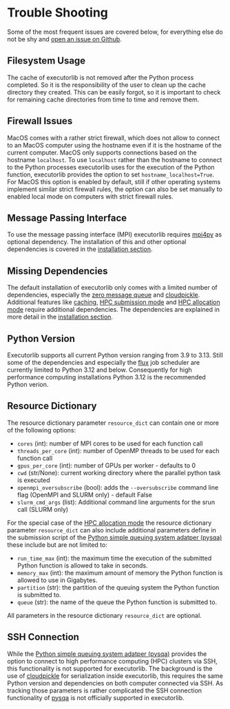 # Trouble Shooting
Some of the most frequent issues are covered below, for everything else do not be shy and [open an issue on Github](https://github.com/pyiron/executorlib/issues).

## Filesystem Usage
The cache of executorlib is not removed after the Python process completed. So it is the responsibility of the user to 
clean up the cache directory they created. This can be easily forgot, so it is important to check for remaining cache 
directories from time to time and remove them. 

## Firewall Issues
MacOS comes with a rather strict firewall, which does not allow to connect to an MacOS computer using the hostname even
if it is the hostname of the current computer. MacOS only supports connections based on the hostname `localhost`. To use
`localhost` rather than the hostname to connect to the Python processes executorlib uses for the execution of the Python
function, executorlib provides the option to set `hostname_localhost=True`. For MacOS this option is enabled by default,
still if other operating systems implement similar strict firewall rules, the option can also be set manually to enabled
local mode on computers with strict firewall rules.

## Message Passing Interface
To use the message passing interface (MPI) executorlib requires [mpi4py](https://mpi4py.readthedocs.io/) as optional 
dependency. The installation of this and other optional dependencies is covered in the [installation section](https://executorlib.readthedocs.io/en/latest/installation.html#mpi-support).

## Missing Dependencies
The default installation of executorlib only comes with a limited number of dependencies, especially the [zero message queue](https://zeromq.org)
and [cloudpickle](https://github.com/cloudpipe/cloudpickle). Additional features like [caching](https://executorlib.readthedocs.io/en/latest/installation.html#caching), [HPC submission mode](https://executorlib.readthedocs.io/en/latest/installation.html#hpc-submission-mode) 
and [HPC allocation mode](https://executorlib.readthedocs.io/en/latest/installation.html#hpc-allocation-mode) require additional dependencies. The dependencies are explained in more detail in the 
[installation section](https://executorlib.readthedocs.io/en/latest/installation.html#).

## Python Version 
Executorlib supports all current Python version ranging from 3.9 to 3.13. Still some of the dependencies and especially 
the [flux](http://flux-framework.org) job scheduler are currently limited to Python 3.12 and below. Consequently for high
performance computing installations Python 3.12 is the recommended Python verion. 

## Resource Dictionary
The resource dictionary parameter `resource_dict` can contain one or more of the following options: 
* `cores` (int): number of MPI cores to be used for each function call
* `threads_per_core` (int): number of OpenMP threads to be used for each function call
* `gpus_per_core` (int): number of GPUs per worker - defaults to 0
* `cwd` (str/None): current working directory where the parallel python task is executed
* `openmpi_oversubscribe` (bool): adds the `--oversubscribe` command line flag (OpenMPI and SLURM only) - default False
* `slurm_cmd_args` (list): Additional command line arguments for the srun call (SLURM only)

For the special case of the [HPC allocation mode](https://executorlib.readthedocs.io/en/latest/3-hpc-allocation.html) 
the resource dictionary parameter `resource_dict` can also include additional parameters define in the submission script
of the [Python simple queuing system adatper (pysqa)](https://pysqa.readthedocs.io) these include but are not limited to: 
* `run_time_max` (int): the maximum time the execution of the submitted Python function is allowed to take in seconds.
* `memory_max` (int): the maximum amount of memory the Python function is allowed to use in Gigabytes. 
* `partition` (str): the partition of the queuing system the Python function is submitted to. 
* `queue` (str): the name of the queue the Python function is submitted to. 

All parameters in the resource dictionary `resource_dict` are optional. 

## SSH Connection
While the [Python simple queuing system adatper (pysqa)](https://pysqa.readthedocs.io) provides the option to connect to
high performance computing (HPC) clusters via SSH, this functionality is not supported for executorlib. The background 
is the use of [cloudpickle](https://github.com/cloudpipe/cloudpickle) for serialization inside executorlib, this requires
the same Python version and dependencies on both computer connected via SSH. As tracking those parameters is rather 
complicated the SSH connection functionality of [pysqa](https://pysqa.readthedocs.io) is not officially supported in 
executorlib. 

